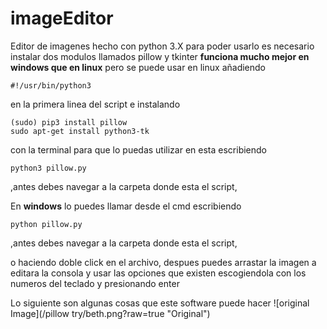 # imageEditor
Editor de  imagenes hecho con python 3.X 
para poder usarlo es necesario instalar dos modulos llamados pillow y tkinter 
**funciona mucho mejor en windows que en linux** pero se puede usar en linux añadiendo 
```
#!/usr/bin/python3
```
en la primera linea del script e instalando
```
(sudo) pip3 install pillow
sudo apt-get install python3-tk
```
con la terminal para que lo puedas utilizar en esta escribiendo
```
python3 pillow.py
```
,antes debes navegar a la carpeta donde esta el script,

En **windows** lo puedes llamar desde el cmd escribiendo
```
python pillow.py
```
,antes debes navegar a la carpeta donde esta el script,

o haciendo doble click en el archivo, despues puedes arrastar la imagen a editara la consola y usar las opciones que existen escogiendola con los numeros del teclado y presionando enter 

Lo siguiente son algunas cosas que este software puede hacer
![original Image](/pillow try/beth.png?raw=true "Original")
